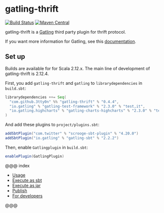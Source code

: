 # gatling-thrift

[![Build Status](https://travis-ci.org/3tty0n/gatling-thrift.svg?branch=master)](https://travis-ci.org/3tty0n/gatling-thrift)
 [![Maven Central](https://maven-badges.herokuapp.com/maven-central/com.github.3tty0n/gatling-thrift_2.12/badge.svg)](https://maven-badges.herokuapp.com/maven-central/com.github.3tty0n/gatling-thrift_2.12)

gatling-thrift is a [Gatling](http://gatling.io/) third party plugin for thrift protocol.

If you want more information for Gatling, see this [documentation](https://gatling.io/documentation/).

## Set up

Builds are available for for Scala 2.12.x. The main line of development of gatling-thrift is 2.12.4.

First, you add `gatling-thrift` and `gatling` to `librarydependencies` in `build.sbt`:

```scala
librarydependencies ++= Seq(
  "com.github.3tty0n" %% "gatling-thrift" % "0.4.4",
  "io.gatling" % "gatling-test-framework" % "2.3.0" % "test,it",
  "io.gatling.highcharts" % "gatling-charts-highcharts" % "2.3.0" % "test,it"
)
```

And add these plugins to `project/plugins.sbt`:

```scala
addSbtPlugin("com.twitter" % "scrooge-sbt-plugin" % "4.20.0")
addSbtPlugin("io.gatling" % "gatling-sbt" % "2.2.2")
```

Then, enable `Gatlingplugin` in `build.sbt`:

```scala
enablePlugin(GatlingPlugin)
```

@@@ index

- [Usage](features/usage.md)
- [Execute as sbt](features/execute-as-sbt.md)
- [Execute as jar](features/execute-as-jar.md)
- [Publish](features/publish.md)
- [For developers](features/for-developers.md)

@@@

[repo]: https://github.com/3tty0n/gatling-thrift
